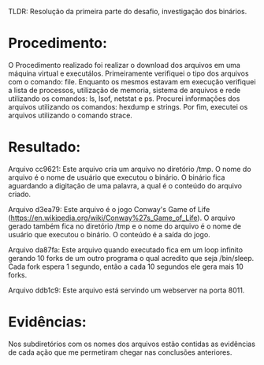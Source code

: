TLDR: Resolução da primeira parte do desafio, investigação dos binários.

# Procedimento:

O Procedimento realizado foi realizar o download dos arquivos em uma máquina virtual e executálos.
Primeiramente verifiquei o tipo dos arquivos com o comando: file.
Enquanto os mesmos estavam em execução verifiquei a lista de processos, utilização de memoria, sistema de arquivos e rede utilizando os comandos: ls, lsof, netstat e ps.
Procurei informações dos arquivos utilizando os comandos: hexdump e strings.
Por fim, executei os arquivos utilizando o comando strace.

# Resultado:

Arquivo cc9621:
Este arquivo cria um arquivo no diretório /tmp. O nome do arquivo é o nome de usuário que executou o binário.
O binário fica aguardando a digitação de uma palavra, a qual é o conteúdo do arquivo criado.

Arquivo d3ea79:
Este arquivo é o jogo Conway's Game of Life (https://en.wikipedia.org/wiki/Conway%27s_Game_of_Life). O arquivo gerado também fica no diretório /tmp e o nome do arquivo é o nome de usuário que executou o binário. O conteúdo é a saída do jogo.

Arquivo da87fa:
Este arquivo quando executado fica em um loop infinito gerando 10 forks de um outro programa o qual acredito que seja /bin/sleep. Cada fork espera 1 segundo, então a cada 10 segundos ele gera mais 10 forks.

Arquivo ddb1c9:
Este arquivo está servindo um webserver na porta 8011.

# Evidências:
Nos subdiretórios com os nomes dos arquivos estão contidas as evidências de cada ação que me permetiram chegar nas conclusões anteriores. 


